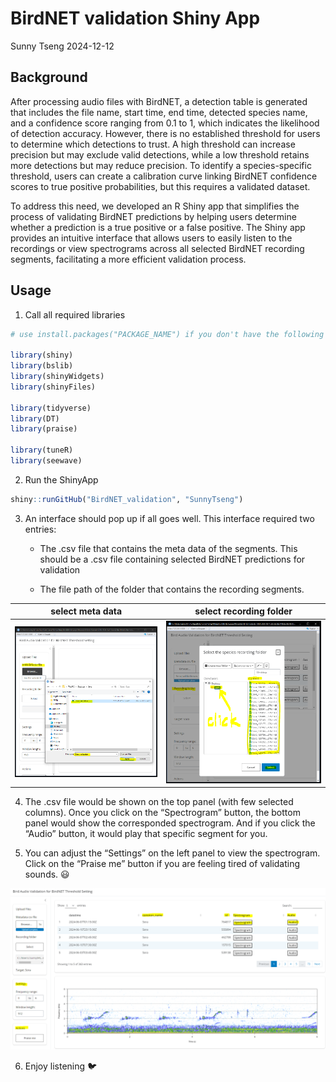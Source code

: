 BirdNET validation Shiny App
================
Sunny Tseng
2024-12-12

## Background

After processing audio files with BirdNET, a detection table is
generated that includes the file name, start time, end time, detected
species name, and a confidence score ranging from 0.1 to 1, which
indicates the likelihood of detection accuracy. However, there is no
established threshold for users to determine which detections to trust.
A high threshold can increase precision but may exclude valid
detections, while a low threshold retains more detections but may reduce
precision. To identify a species-specific threshold, users can create a
calibration curve linking BirdNET confidence scores to true positive
probabilities, but this requires a validated dataset.

To address this need, we developed an R Shiny app that simplifies the
process of validating BirdNET predictions by helping users determine
whether a prediction is a true positive or a false positive. The Shiny
app provides an intuitive interface that allows users to easily listen
to the recordings or view spectrograms across all selected BirdNET
recording segments, facilitating a more efficient validation process.

## Usage

1.  Call all required libraries

``` r
# use install.packages("PACKAGE_NAME") if you don't have the following required packages installed yet

library(shiny) 
library(bslib)
library(shinyWidgets) 
library(shinyFiles)

library(tidyverse)
library(DT)
library(praise)

library(tuneR)
library(seewave)
```

2.  Run the ShinyApp

``` r
shiny::runGitHub("BirdNET_validation", "SunnyTseng")
```

3.  An interface should pop up if all goes well. This interface required
    two entries:
    - The .csv file that contains the meta data of the segments. This
      should be a .csv file containing selected BirdNET predictions for
      validation

    - The file path of the folder that contains the recording segments.

| select meta data                     | select recording folder              |
|--------------------------------------|--------------------------------------|
| ![](images/clipboard-3018843216.png) | ![](images/clipboard-1068388884.png) |

4.  The .csv file would be shown on the top panel (with few selected
    columns). Once you click on the “Spectrogram” button, the bottom
    panel would show the corresponded spectrogram. And if you click the
    “Audio” button, it would play that specific segment for you.

5.  You can adjust the “Settings” on the left panel to view the
    spectrogram. Click on the “Praise me” button if you are feeling
    tired of validating sounds. 😃

![](images/clipboard-2147672079.png)

6.  Enjoy listening 🐦
